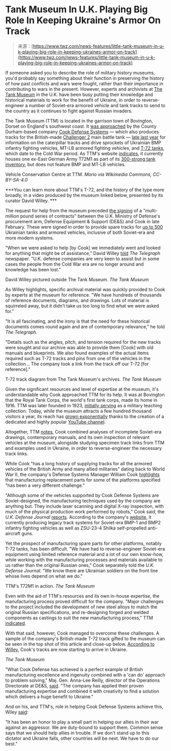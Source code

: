 <!--yml
category: 未分类
date: 2024-05-27 14:46:40
-->

# Tank Museum In U.K. Playing Big Role In Keeping Ukraine's Armor On Track

> 来源：[https://www.twz.com/news-features/little-tank-museum-in-u-k-playing-big-role-in-keeping-ukraines-armor-on-track](https://www.twz.com/news-features/little-tank-museum-in-u-k-playing-big-role-in-keeping-ukraines-armor-on-track)

If someone asked you to describe the role of military history museums, you'd probably say something about their function in preserving the history of how past conflicts and wars were fought, rather than their importance in contributing to wars in the present. However, experts and archivists at [The Tank Museum](https://tankmuseum.org/) in the U.K. have been busy putting their knowledge and historical materials to work for the benefit of Ukraine, in order to reverse-engineer a number of Soviet-era armored vehicle and tank tracks to send to the country as it continues to fight against Russian invaders.

The Tank Museum (TTM) is located in the garrison town of Bovington, Dorset on England's southwest coast. It [was approached](https://tankmuseum.org/article/tracks-to-ukraine) by the County Durham-based company [Cook Defense Systems](https://www.william-cook.co.uk/gb/news) — which also produces tracks for the British-made [Challenger 2](https://www.twz.com/ukraine-has-lost-its-first-challenger-2-tank-in-combat) main battle tank — [late last year](https://www.telegraph.co.uk/news/2024/03/05/dorset-museum-soviet-tanks-ukraine-war/) for information on the caterpillar tracks and drive sprockets of Ukrainian BMP infantry fighting vehicles, MT-LB armored fighting vehicles, and [T-72 tanks](https://www.twz.com/category/t-72), which date to the Cold War period. As TTM's website [indicates](https://tankmuseum.org/tank-nuts/tank-collection/t-72?tname=&era=all&country=all&tpage=), it currently houses one ex-East German Army T72M1 as part of its [300-strong tank inventory](https://tankmuseum.org/tank-nuts/tank-collection?tname=&era=all&country=all#collection-form), but does not feature BMP and MT-LB vehicles.

Vehicle Conservation Centre at TTM. *Morio via Wikimedia Commons, CC-BY-SA-4.0*

***You can learn more about TTM's T-72, and the history of the type more broadly, in a video produced by the museum linked below, presented by its curator David Willey. ***

The request for help from the museum preceded [the signing](https://www.gov.uk/government/news/uk-to-boost-ukraines-artillery-reserves-with-245-million-munitions-package) of a "multi-million pound series of contracts" between the U.K. Ministry of Defense's procurement arm, Defense Equipment & Support (DE&S) and Cook in late February. These were signed in order to provide spare tracks for [up to 500](https://ukdefencejournal.org.uk/cook-defence-systems-on-track-to-support-ukraine/) Ukrainian tanks and armored vehicles, inclusive of both Soviet-era and more modern systems.

"When we were asked to help [by Cook] we immediately went and looked for anything that might be of assistance," David Willey [told](https://www.telegraph.co.uk/news/2024/03/05/dorset-museum-soviet-tanks-ukraine-war/) *The Telegraph* newspaper. "U.K. defense companies are very keen to assist but in some cases the people from the Cold War era are no longer around and knowledge has been lost."

David Willey pictured outside The Tank Museum. *The Tank Museum*

As Willey highlights, specific archival material was quickly provided to Cook by experts at the museum for reference. "We have hundreds of thousands of reference documents, diagrams, and drawings. Lots of material is squirreled away, but it didn’t take us too long to find what we were asked for."

"It is all fascinating, and the irony is that the need for these historical documents comes round again and are of contemporary relevance," he told *The Telegraph.*

"Details such as the angles, pitch, and tension required for the new tracks were sought and our archive was able to provide them [Cook] with old manuals and blueprints. We also found examples of the actual items required such as T-72 tracks and pins from one of the vehicles in the collection… The company took a link from the track off our T-72 [for reference]."

T-72 track diagram from The Tank Museum's archives. *The Tank Museum*

Given the significant resources and level of expertise at the museum, it's understandable why Cook approached TTM for its help. It was at Bovington that the Royal Tank Corps, the world's first tank corps, made its home in 1916\. TTM was later founded in 1923, [initially serving](https://tankmuseum.org/about-us/) as a military teaching collection. Today, while the museum attracts a few hundred thousand visitors a year, its reach has [grown exponentially](https://www.nytimes.com/2023/09/12/arts/design/tank-museum-youtube.html) thanks to the creation of a dedicated and highly popular [YouTube channel](https://www.youtube.com/@thetankmuseum).

Altogether, TTM [notes](https://tankmuseum.org/article/tracks-to-ukraine), Cook combined analyses of incomplete Soviet-era drawings, contemporary manuals, and its own inspection of relevant vehicles at the museum, alongside studying specimen track links from TTM and examples used in Ukraine, in order to reverse-engineer the necessary track links. 

While Cook "has a long history of supplying tracks for all the armored vehicles of the British Army and many allied militaries" dating back to World War II, the company's Defense Systems Manager William Cook [highlights](https://www.telegraph.co.uk/news/2024/03/05/dorset-museum-soviet-tanks-ukraine-war/) that manufacturing replacement parts for some of the platforms specified "has been a very different challenge."

"Although some of the vehicles supported by Cook Defense Systems are Soviet-designed, the manufacturing techniques used by the company are anything but. They include laser scanning and digital X-ray inspection, with much of the physical production work performed by robots," Cook said, the *U.K. Defense Journal* [reports](https://ukdefencejournal.org.uk/cook-defence-systems-on-track-to-support-ukraine/). According to the company's [website](https://www.william-cook.co.uk/gb/product/track-systems-for-armoured-vehicles), it currently producing legacy track systems for Soviet-era BMP-1 and BMP2 infantry fighting vehicles as well as ZSU-23-4 Shilka self-propelled anti-aircraft guns.

Yet the prospect of manufacturing spare parts for other platforms, notably T-72 tanks, has been difficult. "We have had to reverse-engineer Soviet-era equipment using limited reference material and a lot of our own know-how, while working with the manufacturing processes and materials available to us rather than the original Russian ones," Cook separately told the *U.K. Defense Journal*. "We know there are Ukrainian soldiers on the front line whose lives depend on what we do."

TTM's T72M1 in action. *The Tank Museum*

Even with the aid of TTM's resources and its own in-house expertise, the manufacturing process proved difficult for the company. "Major challenges to the project included the development of new steel alloys to match the original Russian specifications, and re-designing forged and welded components as castings to suit the new manufacturing process," TTM [indicated](https://tankmuseum.org/article/tracks-to-ukraine).

With that said, however, Cook managed to overcome these challenges. A sample of the company's British-made T-72 track gifted to the museum can be seen in the top shot of this article and close-up below. [According to Willey](https://tankmuseum.org/article/tracks-to-ukraine), Cook's tracks are now starting to arrive in Ukraine.

*The Tank Museum*

"What Cook Defense has achieved is a perfect example of British manufacturing excellence and ingenuity combined with a 'can do' approach to problem solving," Maj. Gen. Anna-Lee Reilly, director of the Operations Directorate at DE&S, [said](https://ukdefencejournal.org.uk/cook-defence-systems-on-track-to-support-ukraine/). "The company has applied their proven manufacturing expertise and combined it with creativity to find a solution which delivers a huge benefit to Ukraine."

And on his, and TTM's, role in helping Cook Defense Systems achieve this, Wiley [said](https://www.telegraph.co.uk/news/2024/03/05/dorset-museum-soviet-tanks-ukraine-war/):

"It has been an honor to play a small part in helping our allies in their war against an aggressor. We are duty-bound to support them. Common sense says that we should help allies in trouble. If we don't stand up to this dictator and Ukraine falls, other countries will be next. We have to do our best."